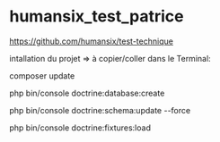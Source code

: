 # humansix_test_patrice
https://github.com/humansix/test-technique

intallation du projet => à copier/coller dans le Terminal:

composer update

php bin/console doctrine:database:create

php bin/console doctrine:schema:update --force

php bin/console doctrine:fixtures:load
